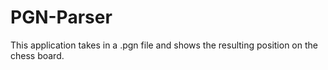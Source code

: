 # PGN-Parser

This application takes in a .pgn file and shows the resulting position on the chess board.
